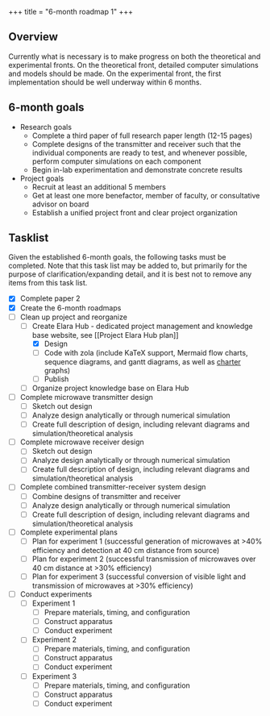 +++
title = "6-month roadmap 1"
+++

## Overview

Currently what is necessary is to make progress on both the theoretical and experimental fronts. On the theoretical front, detailed computer simulations and models should be made. On the experimental front, the first implementation should be well underway within 6 months.

## 6-month goals

- Research goals
	- Complete a third paper of full research paper length (12-15 pages)
	- Complete designs of the transmitter and receiver such that the individual components are ready to test, and whenever possible, perform computer simulations on each component
	- Begin in-lab experimentation and demonstrate concrete results
- Project goals
	- Recruit at least an additional 5 members
	- Get at least one more benefactor, member of faculty, or consultative advisor on board
	- Establish a unified project front and clear project organization

## Tasklist

Given the established 6-month goals, the following tasks must be completed. Note that this task list may be added to, but primarily for the purpose of clarification/expanding detail, and it is best not to remove any items from this task list.

- [x] Complete paper 2
- [x] Create the 6-month roadmaps
- [ ] Clean up project and reorganize
	- [ ] Create Elara Hub - dedicated project management and knowledge base website, see [[Project Elara Hub plan]]
		- [x] Design
		- [ ] Code with zola (include KaTeX support, Mermaid flow charts, sequence diagrams, and gantt diagrams, as well as [charter](https://github.com/Mandarancio/scidown) graphs)
		- [ ] Publish
	- [ ] Organize project knowledge base on Elara Hub
- [ ] Complete microwave transmitter design
	- [ ] Sketch out design
	- [ ] Analyze design analytically or through numerical simulation
	- [ ] Create full description of design, including relevant diagrams and simulation/theoretical analysis
- [ ] Complete microwave receiver design
	- [ ] Sketch out design
	- [ ] Analyze design analytically or through numerical simulation
	- [ ] Create full description of design, including relevant diagrams and simulation/theoretical analysis
- [ ] Complete combined transmitter-receiver system design
	- [ ] Combine designs of transmitter and receiver
	- [ ] Analyze design analytically or through numerical simulation
	- [ ] Create full description of design, including relevant diagrams and simulation/theoretical analysis
- [ ] Complete experimental plans
	- [ ] Plan for experiment 1 (successful generation of microwaves at >40% efficiency and detection at 40 cm distance from source)
	- [ ] Plan for experiment 2 (successful transmission of microwaves over 40 cm distance at >30% efficiency)
	- [ ] Plan for experiment 3 (successful conversion of visible light and transmission of microwaves at >30% efficiency)
- [ ] Conduct experiments
	- [ ] Experiment 1
		- [ ] Prepare materials, timing, and configuration
		- [ ] Construct apparatus
		- [ ] Conduct experiment
	- [ ] Experiment 2
		- [ ] Prepare materials, timing, and configuration
		- [ ] Construct apparatus
		- [ ] Conduct experiment
	- [ ] Experiment 3
		- [ ] Prepare materials, timing, and configuration
		- [ ] Construct apparatus
		- [ ] Conduct experiment
